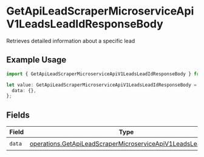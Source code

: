 # GetApiLeadScraperMicroserviceApiV1LeadsLeadIdResponseBody

Retrieves detailed information about a specific lead

## Example Usage

```typescript
import { GetApiLeadScraperMicroserviceApiV1LeadsLeadIdResponseBody } from "oppulence-backend-sdk/models/operations";

let value: GetApiLeadScraperMicroserviceApiV1LeadsLeadIdResponseBody = {
  data: {},
};
```

## Fields

| Field                                                                                                                                        | Type                                                                                                                                         | Required                                                                                                                                     | Description                                                                                                                                  |
| -------------------------------------------------------------------------------------------------------------------------------------------- | -------------------------------------------------------------------------------------------------------------------------------------------- | -------------------------------------------------------------------------------------------------------------------------------------------- | -------------------------------------------------------------------------------------------------------------------------------------------- |
| `data`                                                                                                                                       | [operations.GetApiLeadScraperMicroserviceApiV1LeadsLeadIdData](../../models/operations/getapileadscrapermicroserviceapiv1leadsleadiddata.md) | :heavy_check_mark:                                                                                                                           | N/A                                                                                                                                          |